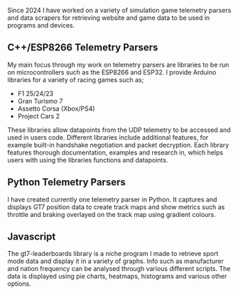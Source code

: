 
Since 2024 I have worked on a variety of simulation game telemetry parsers and data scrapers for retrieving website and game data to be used in programs and devices.

## C++/ESP8266 Telemetry Parsers

My main focus through my work on telemetry parsers are libraries to be run on microcontrollers such as the ESP8266 and ESP32. I provide Arduino libraries for a variety of racing games such as;

* F1 25/24/23
* Gran Turismo 7
* Assetto Corsa (Xbox/PS4)
* Project Cars 2

These libraries allow datapoints from the UDP telemetry to be accessed and used in users code. Different libraries include additional features, for example built-in handshake negotiation and packet decryption. Each library features thorough documentation, examples and research in, which helps users with using the libraries functions and datapoints. 

## Python Telemetry Parsers

I have created currently one telemetry parser in Python. It captures and displays GT7 position data to create track maps and show metrics such as throttle and braking overlayed on the track map using gradient colours. 

## Javascript

The gt7-leaderboards library is a niche program I made to retrieve sport mode data and display it in a variety of graphs. Info such as manufacturer and nation frequency can be analysed through various different scripts. The data is displayed using pie charts, heatmaps, histograms and various other options.